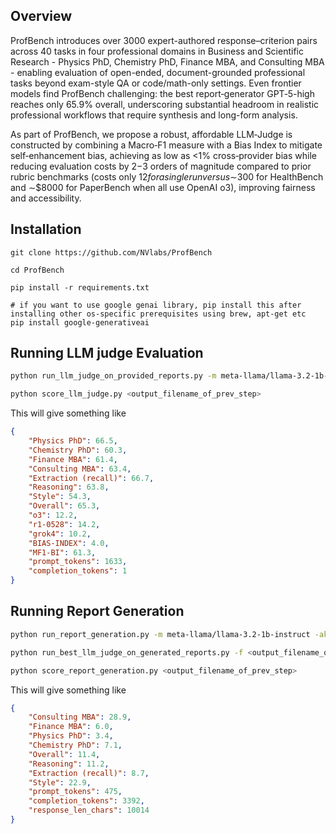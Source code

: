 ## Overview

ProfBench introduces over 3000 expert-authored response–criterion pairs across 40 tasks in four professional domains in Business and Scientific Research - Physics PhD, Chemistry PhD, Finance MBA, and Consulting MBA - enabling evaluation of open-ended, document-grounded professional tasks beyond exam-style QA or code/math-only settings. Even frontier models find ProfBench challenging: the best report‑generator GPT‑5-high reaches only 65.9% overall, underscoring substantial headroom in realistic professional workflows that require synthesis and long-form analysis.

As part of ProfBench, we propose a robust, affordable LLM‑Judge is constructed by combining a Macro‑F1 measure with a Bias Index to mitigate self‑enhancement bias, achieving as low as <1% cross‑provider bias while reducing evaluation costs by 2−3 orders of magnitude compared to prior rubric benchmarks (costs only $12 for a single run versus ∼$300 for HealthBench and ∼$8000 for PaperBench when all use OpenAI o3), improving fairness and accessibility.

## Installation

```
git clone https://github.com/NVlabs/ProfBench

cd ProfBench

pip install -r requirements.txt

# if you want to use google genai library, pip install this after installing other os-specific prerequisites using brew, apt-get etc
pip install google-generativeai
```

## Running LLM judge Evaluation

```bash
python run_llm_judge_on_provided_reports.py -m meta-llama/llama-3.2-1b-instruct -ak <your_openrouter_apikey> # can also use openai

python score_llm_judge.py <output_filename_of_prev_step>
```

This will give something like

```json
{
    "Physics PhD": 66.5,
    "Chemistry PhD": 60.3,
    "Finance MBA": 61.4,
    "Consulting MBA": 63.4,
    "Extraction (recall)": 66.7,
    "Reasoning": 63.8,
    "Style": 54.3,
    "Overall": 65.3,
    "o3": 12.2,
    "r1-0528": 14.2,
    "grok4": 10.2,
    "BIAS-INDEX": 4.0,
    "MF1-BI": 61.3,
    "prompt_tokens": 1633,
    "completion_tokens": 1
}
```

## Running Report Generation

```bash 
python run_report_generation.py -m meta-llama/llama-3.2-1b-instruct -ak <your_openrouter_apikey>  # can also use openai or google

python run_best_llm_judge_on_generated_reports.py -f <output_filename_of_prev_step> -ak <your_openrouter_apikey>

python score_report_generation.py <output_filename_of_prev_step>
```

This will give something like

```json
{
    "Consulting MBA": 28.9,
    "Finance MBA": 6.0,
    "Physics PhD": 3.4,
    "Chemistry PhD": 7.1,
    "Overall": 11.4,
    "Reasoning": 11.2,
    "Extraction (recall)": 8.7,
    "Style": 22.9,
    "prompt_tokens": 475,
    "completion_tokens": 3392,
    "response_len_chars": 10014
}
```